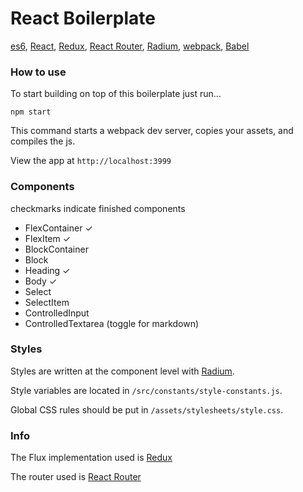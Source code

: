 # React Boilerplate

[es6](https://hacks.mozilla.org/2015/04/es6-in-depth-an-introduction/), [React](http://facebook.github.io/react/), [Redux](https://github.com/gaearon/redux), [React Router](https://rackt.github.io/react-router/), [Radium](http://projects.formidablelabs.com/radium/), [webpack](http://webpack.github.io/), [Babel](https://babeljs.io/)

### How to use

To start building on top of this boilerplate just run...

`npm start`

This command starts a webpack dev server, copies your assets, and compiles the js.

View the app at `http://localhost:3999`

### Components

checkmarks indicate finished components

  - FlexContainer ✓
  - FlexItem ✓
  - BlockContainer
  - Block
  - Heading ✓
  - Body ✓
  - Select
  - SelectItem
  - ControlledInput
  - ControlledTextarea (toggle for markdown)

### Styles

Styles are written at the component level with [Radium](http://projects.formidablelabs.com/radium/).

Style variables are located in `/src/constants/style-constants.js`.

Global CSS rules should be put in `/assets/stylesheets/style.css`.

### Info

The Flux implementation used is [Redux](https://github.com/gaearon/redux)

The router used is [React Router](https://github.com/rackt/react-router)
